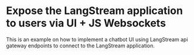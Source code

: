 # Expose the LangStream application to users via UI + JS Websockets

This is an example on how to implement a chatbot UI using LangStream api gateway endpoints to connect to the LangStream application.
